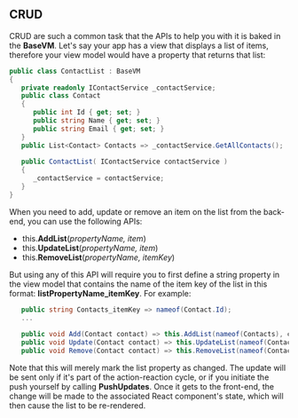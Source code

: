 ## CRUD

CRUD are such a common task that the APIs to help you with it is baked in the __BaseVM__. Let's say your app has a view that displays a list of items, therefore your view model would have a property that returns that list:

```csharp
public class ContactList : BaseVM			 
{
   private readonly IContactService _contactService;
   public class Contact
   {
      public int Id { get; set; }
      public string Name { get; set; }
      public string Email { get; set; }
   }
   public List<Contact> Contacts => _contactService.GetAllContacts();
   
   public ContactList( IContactService contactService )
   {
      _contactService = contactService;
   }
}
```

When you need to add, update or remove an item on the list from the back-end, you can use the following APIs:

- this.__AddList__(_propertyName, item_)
- this.__UpdateList__(_propertyName, item_)
- this.__RemoveList__(_propertyName, itemKey_)

But using any of this API will require you to first define a string property in the view model that contains the name of the item key of the list in this format: __listPropertyName_itemKey__. For example:

```csharp
   public string Contacts_itemKey => nameof(Contact.Id);
   ...
   
   public void Add(Contact contact) => this.AddList(nameof(Contacts), contact);
   public void Update(Contact contact) => this.UpdateList(nameof(Contacts), contact);
   public void Remove(Contact contact) => this.RemoveList(nameof(Contacts), contact.Id);
```

Note that this will merely mark the list property as changed. The update will be sent only if it's part of the action-reaction cycle, or if you initiate the push yourself by calling __PushUpdates__. Once it gets to the front-end, the change will be made to the associated React component's state, which will then cause the list to be re-rendered.